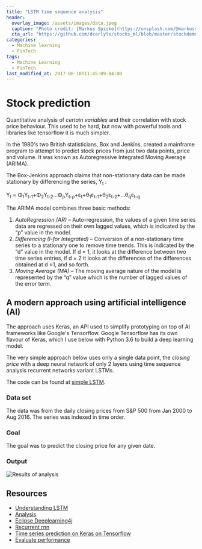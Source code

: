 ```yaml
---
title: "LSTM time sequence analysis"
header:
  overlay_image: /assets/images/data.jpeg
  caption: "Photo credit: [Markus Spiske](https://unsplash.com/@markusspiske)"
  cta_url: "https://github.com/dcarlyle/stocks_ml/blob/master/stockdemo.ipynb"
categories:
  - Machine learning
  - FinTech
tags:
  - Machine Learning
  - FinTech
last_modified_at: 2017-08-18T11:45:09-04:00
---
```


# Stock prediction
Quantitative analysis of *certain variables* and their correlation with stock price behaviour. This used to be hard, but now with powerful tools and libraries like tensorflow it is much simpler.

In the 1980's two British statisticians, Box and Jenkins, created a mainframe program to attempt to predict stock prices from just two data points, price and volume. It was known as Autoregressive Integrated Moving Average (ARIMA).

The Box-Jenkins approach claims that non-stationary data can be made stationary by differencing the series, Y<sub>t</sub> :

Y<sub>t</sub> = &Phi;<sub>1</sub>Y<sub>t-1</sub>+&Phi;<sub>2</sub>Y<sub>t-2</sub>...&Phi;<sub>&rho;</sub>Y<sub>t-&rho;</sub>+&epsilon;<sub>t</sub>+&theta;<sub>1</sub>&epsilon;<sub>t-1</sub>+&theta;<sub>2</sub>&epsilon;<sub>t-2</sub>+...&theta;<sub>q</sub>&epsilon;<sub>t-q</sub>

The ARIMA model combines three basic methods:

1. *AutoRegression (AR)* – Auto-regression, the values of a given time series data are regressed on their own lagged values, which is indicated by the “p” value in the model.
2. *Differencing (I-for Integrated)* – Conversion of a non-stationary time series to a stationary one to remove time trends. This is indicated by the “d” value in the model. If d = 1, it looks at the difference between two time series entries, if d = 2 it looks at the differences of the differences obtained at d =1, and so forth.
3. *Moving Average (MA)* – The moving average nature of the model is represented by the “q” value which is the number of lagged values of the error term.


## A modern approach using artificial intelligence (AI)
The approach uses Keras, an API used to simplify prototyping on top of AI frameworks like Google's Tensorflow. Google Tensorflow has its own flavour of Keras, which I use below with Python 3.6 to build a deep learning model.

The very simple approach below uses only a single data point, the *closing price* with a deep neural network of only 2 layers using time sequence analysis recurrent networks variant LSTMs.

The code can be found at [simple LSTM](https://github.com/dcarlyle/stocks_ml/blob/master/stockdemo.ipynb).

### Data set
The data was from the daily closing prices from S&P 500 from Jan 2000 to Aug 2016. The series was indexed in time order.

### Goal
The goal was to predict the closing price for any given date.

### Output 
![Results of analysis](https://dcarlyle.github.io/assets/images/data.jpeg "Results of LSTM DNN analysis")

## Resources
*  [Understanding LSTM](http://colah.github.io/posts/2015-08-Understanding-LSTMs/)
*  [Analysis](http://deeplearning.net/tutorial/lstm.html)
*  [Eclipse Deeplearning4j](https://deeplearning4j.org/)
*  [Recurrent rnn](https://www.tensorflow.org/tutorials/sequences/recurrent)
*  [Time series prediction on Keras on Tensorflow](https://machinelearningmastery.com/time-series-prediction-lstm-recurrent-neural-networks-python-keras/)
*  [Evaluate performance](https://machinelearningmastery.com/evaluate-performance-deep-learning-models-keras/)



